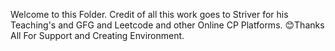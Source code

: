 Welcome to this Folder. Credit of all this work goes to Striver for his Teaching's and GFG and Leetcode and other Online CP Platforms. 😊Thanks All For Support and Creating Environment. 